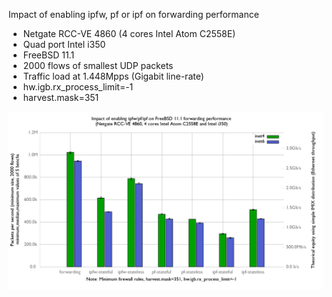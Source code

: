 Impact of enabling ipfw, pf or ipf on forwarding performance
  - Netgate RCC-VE 4860 (4 cores Intel Atom C2558E)
  - Quad port Intel i350
  - FreeBSD 11.1
  - 2000 flows of smallest UDP packets
  - Traffic load at 1.448Mpps (Gigabit line-rate)
  - hw.igb.rx_process_limit=-1
  - harvest.mask=351

![Impact of enabling ipfw/pf/ipf on forwarding performance on FreeBSD 11.1](graph.png)
